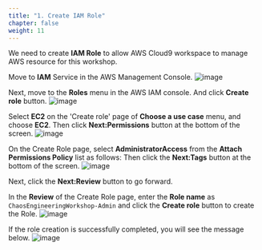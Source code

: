 ```yaml
---
title: "1. Create IAM Role"
chapter: false
weight: 11
---
```


We need to create **IAM Role** to allow AWS Cloud9 workspace to manage AWS resource for this workshop.

Move to **IAM** Service in the AWS Management Console.
![image](/images/10_prequisites/iam_01.png)

Next, move to the **Roles** menu in the AWS IAM console. And click **Create role** button.
![image](/images/10_prequisites/iam_02.png)

Select **EC2** on the 'Create role' page of **Choose a use case** menu, and choose **EC2**. Then click **Next:Permissions** button at the bottom of the screen.
![image](/images/10_prequisites/iam_03.png)

On the Create Role page, select **AdministratorAccess** from the **Attach Permissions Policy** list as follows: Then click the **Next:Tags** button at the bottom of the screen.
![image](/images/10_prequisites/iam_04.png)

Next, click the **Next:Review** button to go forward.

In the **Review** of the Create Role page, enter the **Role name** as `ChaosEngineeringWorkshop-Admin` and click the **Create role** button to create the Role.
![image](/images/10_prequisites/iam_05.png)

If the role creation is successfully completed, you will see the message below.
![image](/images/10_prequisites/iam_06.png)
